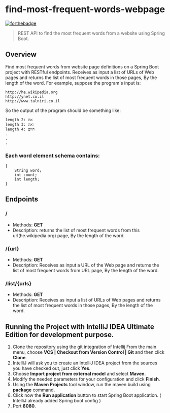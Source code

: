 # find-most-frequent-words-webpage

[![forthebadge](https://forthebadge.com/images/badges/made-with-java.svg)](https://forthebadge.com)

> REST API to find the most frequent words from a website using Spring Boot.


Overview
---
Find most frequent words from website page definitions on a Spring Boot project with RESTful endpoints. 
Receives as input a list of URLs of Web pages and returns the list of most frequent words in those pages,
By the length of the word.
For example, suppose the program's input is:
```
http://he.wikipedia.org
http://ynet.co.il
http://www.talniri.co.il
```
So the output of the program should be something like:
```
length 2: את
length 3: ואת
length 4: היום
.
.
.
```

### Each word element schema contains: 
```
{
    String word;
    int count;
    int length;
}
```

Endpoints
---

### /

- Methods: **GET**
- Description: returns the list of most frequent words from this url(he.wikipedia.org) page, By the length of the word.


### /{url}

- Methods: **GET**
- Description: Receives as input a URL of the Web page and returns the list of most frequent words from URL page, By the length of the word.

### /list/{urls}

- Methods: **GET**
- Description: Receives as input a list of URLs of Web pages and returns the list of most frequent words in those pages,
By the length of the word.



Running the Project with IntelliJ IDEA Ultimate Edition for development purpose.
---
1. Clone the repository using the git integration of Intellij From the main menu, choose **VCS | Checkout from Version Control | Git** and then click **Clone**.
2. IntelliJ will ask you to create an IntelliJ IDEA project from the sources you have checked out, just click **Yes**.
3. Choose **Import project from external model** and select **Maven**.
4. Modify the needed parameters for your configuration and click **Finish**.
5. Using the **Maven Projects** tool window, run the maven build using **package** command.
6. Click now the **Run application** button to start Spring Boot application. ( IntelliJ already added Spring boot config )
7. Port **8080**.



